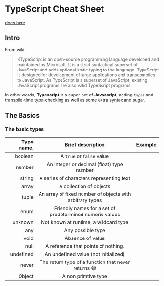 # TypeScript Cheat Sheet

[docs here](https://www.typescriptlang.org/docs/handbook/intro.html)

## Intro

From wiki:
> KTypeScript is an open-source programming language developed and maintained by Microsoft. It is a strict syntactical superset of JavaScript and adds optional static typing to the language. TypeScript is designed for development of large applications and transcompiles to JavaScript. As TypeScript is a superset of JavaScript, existing JavaScript programs are also valid TypeScript programs. 

In other words, **Typescript** is a super-set of **Javascript**, adding `types` and transpile-time type-checking as well as some extra syntax and sugar.

## The Basics

### The basic types

| Type name.    |  Brief description                                                |  Example                                                |
---------------:|:-----------------------------------------------------------------:| :------------------------------------------------------:|
| boolean       |    A `true` or `false` value                                      | |
| number        |    An integer or decimal (float) type number                      | |
| string        |    A series of characters representing text                       | |
| array         |    A collection of objects                                        | |
| tuple         |    An array of fixed number of objects with arbitrary types       | |
| enum          |    Friendly names for a set of predetermined numeric values       | |
| unknown       |    Not known at runtime, a wildcard type                          | |
| any           |    Any possible type                                              | |
| void          |    Absence of value                                               | |
| null          |    A reference that points of nothing.                            | |
| undefined     |    An undefined value (not initialized)                           | |
| never         |    The return type of a function that never returns 😅           | |
| Object        |    A non primtive type                                            | |
